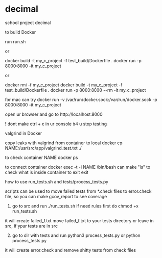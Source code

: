 # decimal

school project decimal


to build Docker 

run run.sh

or

docker build -t my_c_project -f test_build/Dockerfile .
docker run -p 8000:8000 -it my_c_project

or

docker rmi -f my_c_project
docker build -t my_c_project -f test_build/Dockerfile .
docker run -p 8000:8000 --rm -it my_c_project

for mac can try docker run -v /var/run/docker.sock:/var/run/docker.sock -p 8000:8000 -it my_c_project


open ur browser and go to
http://localhost:8000

! dont make ctrl + c in ur console b4 u stop testing


valgrind in Docker

copy leaks with valgrind from container to local 
docker cp NAME:/usr/src/app/valgrind_test.txt ./

to check container NAME
docker ps

to connect container
docker exec -t -i NAME /bin/bash
can make "ls" to check what is inside container
to exit
exit


how to use run_tests.sh and tests/process_tests.py

scripts can be used to move failed tests from *.check files to error.check file, so you can make gcov_report to see coverage

1) go to src and run ./run_tests.sh
if need rules first do
chmod +x run_tests.sh

it will create failed_f.txt
move failed_f.txt to your tests directory or leave in src, if ypur tests are in src

2) go to dir with tests and run python3 process_tests.py or python process_tests.py

it will create error.check and remove shitty tests from check files
